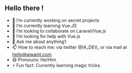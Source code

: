 ## Hello there ! 

- 🔭 I’m currently working on secret projects
- 🌱 I’m currently learning Vue.JS
- 👯 I’m looking to collaborate on Laravel/Vue.js
- 🤔 I’m looking for help with Vue.js
- 💬 Ask me about anything1
- 📫 How to reach me: via twitter @IA_DEV_ or via mail at hello@aiwanit.com
- 😄 Pronouns: He/Him
- ⚡ Fun fact: Currently learning magic tricks.
